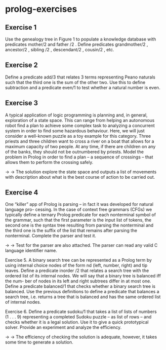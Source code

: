 # prolog-exercises

## Exercise 1
Use the genealogy tree in Figure 1 to populate a knowledge database with predicates
mother/2 and father /2 . Define predicates grandmother/2 , ancestor/2 , sibling /2 , descendant/2 , cousin/2 ,
etc.

## Exercise 2
Define a predicate add/3 that relates 3 terms representing Peano naturals such that the
third one is the sum of the other two. Use this to define subtraction and a predicate even/1 to test
whether a natural number is even.

## Exercise 3
A typical application of logic programming is planning and, in general, exploration of a
state space. This can range from helping an autonomous robot find a plan to achieve some complex
task to analyzing a concurrent system in order to find some hazardous behaviour. Here, we will just
consider a well-known puzzle as a toy example for this category. Three priests and three children want
to cross a river on a boat that allows for a maximum capacity of two people. At any time, if there are
children on any of the banks, they should not be outnumbered by priests. Model the problem in Prolog
in order to find a plan – a sequence of crossings – that allows them to perform the crossing safely.

&rarr; &rarr; The solution explore the state space and outputs a list of movements with description about what is the best course of action to be carried out.

## Exercise 4

One “killer” app of Prolog is parsing – in fact it was developed for natural language pro-
cessing. In the case of context free grammars (CFGs) we typically define a ternary Prolog predicate for
each nonterminal symbol of the grammar, such that the first parameter is the input list of tokens, the
second one is the syntax tree resulting from parsing the nonterminal and the third one is the suffix of
the list that remains after parsing the nonterminal.
Complete the parser and test it.

&rarr; &rarr; Test for the parser are also attached. The parser can read any valid C language identifier name.

Exercise 5. A binary search tree can be represented as a Prolog term by using internal choice nodes
of the form nd (left, number, right) and tip leaves. Define a predicate inorder /2 that relates a search
tree with the ordered list of its internal nodes. We will say that a binary tree is balanced iff the num-
ber of nodes in its left and right subtrees differ in at most one. Define a predicate balanced/1 that
checks whether a binary search tree is balanced. Use the previous definitions to define a predicate
that balances a search tree, i.e. returns a tree that is balanced and has the same ordered list of internal
nodes.

Exercise 6. Define a predicate sudoku/1 that takes a list of lists of numbers (1 . . . 9) representing a
completed Sudoku puzzle – as list of rows – and checks whether it is a legal solution. Use it to give a
quick prototypical solver. Provide an experiment and analyze the efficiency.

&rarr; &rarr; The efficiency of checking the solution is adequate, however, it takes some time to generate a solution.
